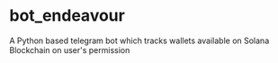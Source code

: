 # bot_endeavour
A Python based telegram bot which tracks wallets available on Solana Blockchain on user's permission
